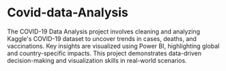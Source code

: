 # Covid-data-Analysis
The COVID-19 Data Analysis project involves cleaning and analyzing Kaggle's COVID-19 dataset to uncover trends in cases, deaths, and vaccinations. Key insights are visualized using Power BI, highlighting global and country-specific impacts. This project demonstrates data-driven decision-making and visualization skills in real-world scenarios.
